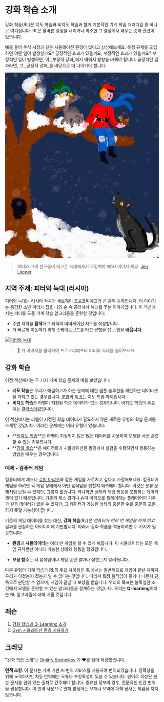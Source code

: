 # 강화 학습 소개

강화 학습(RL)은 지도 학습과 비지도 학습과 함께 기본적인 기계 학습 패러다임 중 하나로 여겨집니다. RL은 올바른 결정을 내리거나 최소한 그 결정에서 배우는 것과 관련이 있습니다.

예를 들어 주식 시장과 같은 시뮬레이션 환경이 있다고 상상해보세요. 특정 규제를 도입하면 어떤 일이 발생할까요? 긍정적인 효과가 있을까요, 부정적인 효과가 있을까요? 부정적인 일이 발생하면, 이 _부정적 강화_에서 배워서 방향을 바꿔야 합니다. 긍정적인 결과라면, 그 _긍정적 강화_를 바탕으로 더 나아가야 합니다.

![피터와 늑대](../../../translated_images/peter.779730f9ba3a8a8d9290600dcf55f2e491c0640c785af7ac0d64f583c49b8864.ko.png)

> 피터와 그의 친구들이 배고픈 늑대에게서 도망쳐야 해요! 이미지 제공: [Jen Looper](https://twitter.com/jenlooper)

## 지역 주제: 피터와 늑대 (러시아)

[피터와 늑대](https://en.wikipedia.org/wiki/Peter_and_the_Wolf)는 러시아 작곡가 [세르게이 프로코피예프](https://en.wikipedia.org/wiki/Sergei_Prokofiev)가 쓴 음악 동화입니다. 이 이야기는 용감한 소년 피터가 집을 나와 숲 속 공터에서 늑대를 쫓는 이야기입니다. 이 섹션에서는 피터를 도울 기계 학습 알고리즘을 훈련할 것입니다:

- 주변 지역을 **탐색**하고 최적의 내비게이션 지도를 작성합니다.
- 더 빠르게 이동하기 위해 스케이트보드를 타고 균형을 잡는 법을 **배웁니다**.

[![피터와 늑대](https://img.youtube.com/vi/Fmi5zHg4QSM/0.jpg)](https://www.youtube.com/watch?v=Fmi5zHg4QSM)

> 🎥 위 이미지를 클릭하여 프로코피예프의 피터와 늑대를 들어보세요

## 강화 학습

이전 섹션에서는 두 가지 기계 학습 문제의 예를 보았습니다:

- **지도 학습**은 우리가 해결하고자 하는 문제에 대한 샘플 솔루션을 제안하는 데이터셋을 가지고 있는 경우입니다. [분류](../4-Classification/README.md)와 [회귀](../2-Regression/README.md)는 지도 학습 과제입니다.
- **비지도 학습**은 라벨이 지정된 학습 데이터가 없는 경우입니다. 비지도 학습의 주요 예는 [클러스터링](../5-Clustering/README.md)입니다.

이 섹션에서는 라벨이 지정된 학습 데이터가 필요하지 않은 새로운 유형의 학습 문제를 소개할 것입니다. 이러한 문제에는 여러 유형이 있습니다:

- **[반지도 학습](https://wikipedia.org/wiki/Semi-supervised_learning)**은 라벨이 지정되지 않은 많은 데이터를 사용하여 모델을 사전 훈련할 수 있는 경우입니다.
- **[강화 학습](https://wikipedia.org/wiki/Reinforcement_learning)**은 에이전트가 시뮬레이션된 환경에서 실험을 수행하면서 행동하는 방법을 배우는 경우입니다.

### 예제 - 컴퓨터 게임

컴퓨터에게 체스나 [슈퍼 마리오](https://wikipedia.org/wiki/Super_Mario)와 같은 게임을 가르치고 싶다고 가정해보세요. 컴퓨터가 게임을 하려면 각 게임 상태에서 어떤 움직임을 취할지 예측해야 합니다. 이것은 분류 문제처럼 보일 수 있지만, 그렇지 않습니다. 왜냐하면 상태와 해당 행동을 포함하는 데이터셋이 없기 때문입니다. 기존의 체스 경기나 슈퍼 마리오를 플레이하는 플레이어의 기록과 같은 데이터가 있을 수 있지만, 그 데이터가 가능한 상태의 충분한 수를 충분히 포괄하지 못할 가능성이 큽니다.

기존의 게임 데이터를 찾는 대신, **강화 학습**(RL)은 *컴퓨터가 여러 번 게임을 하게 하고* 결과를 관찰하는 아이디어에 기반합니다. 따라서 강화 학습을 적용하려면 두 가지가 필요합니다:

- **환경**과 **시뮬레이터**는 여러 번 게임을 할 수 있게 해줍니다. 이 시뮬레이터는 모든 게임 규칙뿐만 아니라 가능한 상태와 행동을 정의합니다.

- **보상 함수**는 각 움직임이나 게임 동안 얼마나 잘했는지 알려줍니다.

다른 유형의 기계 학습과 RL의 주요 차이점은 RL에서는 일반적으로 게임이 끝날 때까지 우리가 이겼는지 졌는지 알 수 없다는 것입니다. 따라서 특정 움직임이 좋거나 나쁜지 단독으로 판단할 수 없으며, 게임이 끝날 때 보상을 받습니다. 우리의 목표는 불확실한 조건에서 모델을 훈련할 수 있는 알고리즘을 설계하는 것입니다. 우리는 **Q-learning**이라는 RL 알고리즘에 대해 배울 것입니다.

## 레슨

1. [강화 학습과 Q-Learning 소개](1-QLearning/README.md)
2. [Gym 시뮬레이션 환경 사용하기](2-Gym/README.md)

## 크레딧

"강화 학습 소개"는 [Dmitry Soshnikov](http://soshnikov.com) 가 ♥️를 담아 작성했습니다.

**면책 조항**:
이 문서는 기계 기반 AI 번역 서비스를 사용하여 번역되었습니다. 정확성을 위해 노력하지만 자동 번역에는 오류나 부정확성이 있을 수 있습니다. 원어로 작성된 원본 문서를 권위 있는 출처로 간주해야 합니다. 중요한 정보의 경우, 전문적인 인간 번역을 권장합니다. 이 번역 사용으로 인해 발생하는 오해나 오역에 대해 당사는 책임을 지지 않습니다.